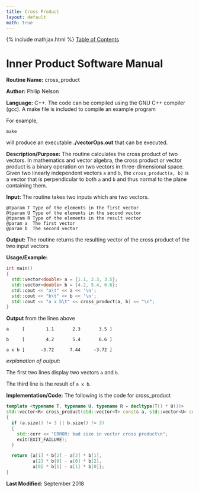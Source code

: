 ```yaml
---
title: Cross Product
layout: default
math: true
---
```

{% include mathjax.html %}
<a href="https://philipnelson5.github.io/math4610/SoftwareManual"> Table of Contents </a>
# Inner Product Software Manual

**Routine Name:** cross_product

**Author:** Philip Nelson

**Language:** C++. The code can be compiled using the GNU C++ compiler (gcc). A make file is included to compile an example program

For example,

```
make
```

will produce an executable **./vectorOps.out** that can be executed.

**Description/Purpose:** The routine calculates the cross product of two vectors. In mathematics and vector algebra, the cross product or vector product is a binary operation on two vectors in three-dimensional space. Given two linearly independent vectors `a` and `b`, the `cross_product(a, b)` is a vector that is perpendicular to both `a` and `b` and thus normal to the plane containing them.

**Input:** The routine takes two inputs which are two vectors.

```
@tparam T Type of the elements in the first vector
@tparam U Type of the elements in the second vector
@tparam R Type of the elements in the result vector
@param a  The first vector
@param b  The second vector
```

**Output:** The routine returns the resulting vector of the cross product of the two input vectors

**Usage/Example:**

``` cpp
int main()
{
  std::vector<double> a = {1.1, 2.3, 3.5};
  std::vector<double> b = {4.2, 5.4, 6.6};
  std::cout << "a\t" << a << '\n';
  std::cout << "b\t" << b << '\n';
  std::cout << "a x b\t" << cross_product(a, b) << "\n";
}
```

**Output** from the lines above
```
a     [        1.1       2.3       3.5 ]

b     [        4.2       5.4       6.6 ]

a x b [      -3.72      7.44     -3.72 ]
```

_explanation of output_:

The first two lines display two vectors `a` and `b`.

The third line is the result of `a x b`.

**Implementation/Code:** The following is the code for cross_product

``` cpp
template <typename T, typename U, typename R = decltype(T() * U())>
std::vector<R> cross_product(std::vector<T> const& a, std::vector<U> const& b)
{
  if (a.size() != 3 || b.size() != 3)
  {
    std::cerr << "ERROR: bad size in vector cross product\n";
    exit(EXIT_FAILURE);
  }

  return {a[1] * b[2] - a[2] * b[1],
          a[2] * b[0] - a[0] * b[2],
          a[0] * b[1] - a[1] * b[0]};
}
```

**Last Modified:** September 2018
